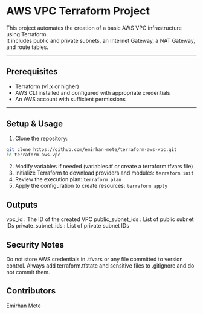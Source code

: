 # AWS VPC Terraform Project

This project automates the creation of a basic AWS VPC infrastructure using Terraform.  
It includes public and private subnets, an Internet Gateway, a NAT Gateway, and route tables.

---

## Prerequisites

- Terraform (v1.x or higher)  
- AWS CLI installed and configured with appropriate credentials  
- An AWS account with sufficient permissions  

---

## Setup & Usage

1. Clone the repository:  
```bash
git clone https://github.com/emirhan-mete/terraform-aws-vpc.git
cd terraform-aws-vpc
```

2. Modify variables if needed (variables.tf or create a terraform.tfvars file)
3. Initialize Terraform to download providers and modules:
```terraform init```
4. Review the execution plan:
```terraform plan```
5. Apply the configuration to create resources:
```terraform apply```

## Outputs

vpc_id : The ID of the created VPC
public_subnet_ids : List of public subnet IDs
private_subnet_ids : List of private subnet IDs

## Security Notes

Do not store AWS credentials in .tfvars or any file committed to version control.
Always add terraform.tfstate and sensitive files to .gitignore and do not commit them.

## Contributors

Emirhan Mete